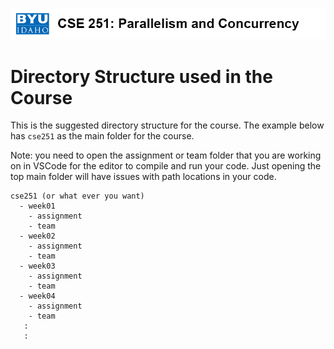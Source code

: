 ![](../site/banner.png)

# Directory Structure used in the Course


This is the suggested directory structure for the course.  The example below has `cse251` as the main folder for the course.  

Note: you need to open the assignment or team folder that you are working on in VSCode for the editor to compile and run your code.  Just opening the top main folder will have issues with path locations in your code.

```text
cse251 (or what ever you want)
  - week01
    - assignment
    - team
  - week02
    - assignment
    - team
  - week03
    - assignment
    - team
  - week04
    - assignment
    - team
   :
   :
```
